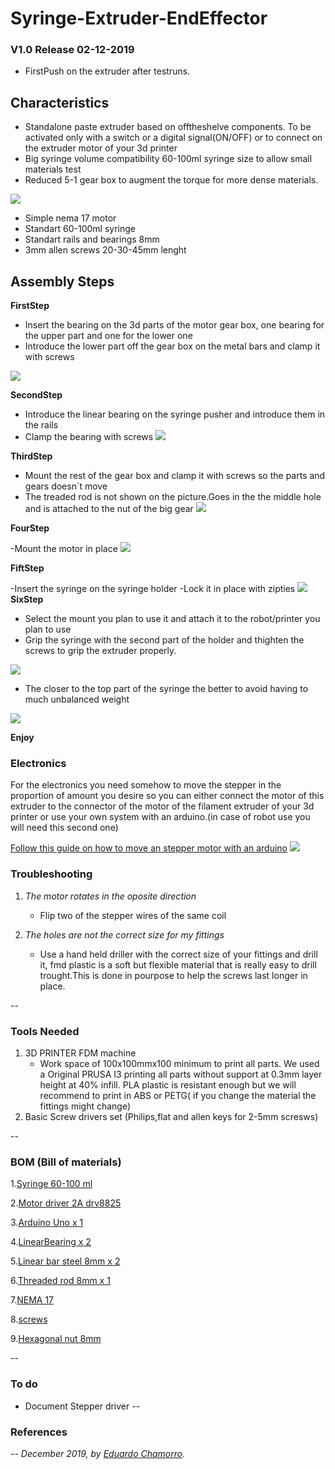 # Syringe-Extruder-EndEffector

### V1.0 Release 02-12-2019
- FirstPush on the extruder after testruns.

## Characteristics

- Standalone paste extruder based on offtheshelve components. To be activated only with a switch or a digital signal(ON/OFF) or to connect on the extruder motor of your 3d printer
- Big syringe volume compatibility 60-100ml syringe size to allow small materials test
- Reduced 5-1 gear box to augment the torque for more dense materials.


![](img/7.jpg)


* Simple nema 17 motor
* Standart 60-100ml syringe
* Standart rails and bearings 8mm
* 3mm allen screws 20-30-45mm lenght

## Assembly Steps

**FirstStep**

- Insert the bearing on the 3d parts of the motor gear box, one bearing for the upper part and one for the lower one
- Introduce the lower part off the gear box on the metal bars and clamp it with screws

![](img/1.jpg)

**SecondStep**

- Introduce the linear bearing on the syringe pusher and introduce them in the rails
- Clamp the bearing with screws
![](img/2.jpg)

**ThirdStep**

- Mount the rest of the gear box and clamp it with screws so the parts and gears doesn´t move
- The treaded rod is not shown on the picture.Goes in the the middle hole and is attached to the nut of the big gear
![](img/3.jpg)

**FourStep**

-Mount the motor in place
![](img/4.jpg)

**FiftStep**

-Insert the syringe on the syringe holder
-Lock it in place with zipties
![](img/5.jpg)
**SixStep**

- Select the mount you plan to use it and attach it to the robot/printer you plan to use
- Grip the syringe with the second part of the holder and thighten the screws  to grip the extruder properly.

![](img/6.jpg)

- The closer to the top part of the syringe the better to avoid having to much unbalanced weight

![](img/7.jpg)

**Enjoy**

### Electronics

For the electronics you need somehow to move the stepper in the proportion of amount you desire so you can either connect the motor of this extruder to the connector of the motor of the filament extruder of your 3d printer or use your own system with an arduino.(in case of robot use you will need this second one)

[Follow this guide on how to move an stepper motor with an arduino](https://circuitdigest.com/microcontroller-projects/controlling-nema-17-stepper-motor-with-arduino-and-a4988-stepper-driver-module)
![](img/8.png)

### Troubleshooting

1. *The motor rotates in the oposite direction*

	* Flip two of the stepper wires of the same coil

2. *The holes are not the correct size for my fittings*
	* Use a hand held driller with the correct size of your fittings and drill it, fmd plastic is a soft but flexible material that is really easy to drill trought.This is done in pourpose to help the screws last longer in place.

--

### Tools Needed

1. 3D PRINTER FDM machine
	* Work space of 100x100mmx100 minimum to print all parts. We used a Original PRUSA I3 printing all parts without support at 0.3mm layer height at 40% infill. PLA plastic is resistant enough but we will recommend to print in ABS or PETG( if you change the material the fittings might change)
2. Basic Screw drivers set (Philips,flat and allen keys for 2-5mm scresws)

--
### BOM (Bill of materials)

1.[Syringe 60-100 ml](https://www.amazon.es/gp/product/B06XW9CL7D/ref=ppx_yo_dt_b_asin_title_o03_s00?ie=UTF8&psc=1)

2.[Motor driver 2A drv8825](https://www.amazon.es/DRV8825-Controladores-M%C3%B3dulo-disipador-ejemplo-impresoras/dp/B01E0KJDTO/ref=sr_1_3_sspa?__mk_es_ES=%C3%85M%C3%85%C5%BD%C3%95%C3%91&keywords=ramps+1.4&qid=1575457235&sr=8-3-spons&psc=1&spLa=ZW5jcnlwdGVkUXVhbGlmaWVyPUExTkhKWlE0TEtZQzA1JmVuY3J5cHRlZElkPUEwNTkyNDgwMUJNTTNJUjgwSEJaTyZlbmNyeXB0ZWRBZElkPUEwNTI0Mzk4MkZRUzZEWDYxMUk2JndpZGdldE5hbWU9c3BfYXRmJmFjdGlvbj1jbGlja1JlZGlyZWN0JmRvTm90TG9nQ2xpY2s9dHJ1ZQ==)

3.[Arduino Uno x 1 ](https://www.amazon.es/Tarjeta-Microcontrolador-ATmega328P-ATMEGA16U2-Compatible/dp/B01M7ZB2B4/ref=sr_1_7?__mk_es_ES=%C3%85M%C3%85%C5%BD%C3%95%C3%91&keywords=arduino&qid=1576603241&sr=8-7)

4.[LinearBearing x 2](https://www.amazon.es/Igus-deslizamiento-A6-Prusa-RJ4JP-01-08/dp/B079MC4KVZ/ref=sr_1_3_sspa?__mk_es_ES=%C3%85M%C3%85%C5%BD%C3%95%C3%91&keywords=rodamiento+impresora+3d&qid=1576599833&sr=8-3-spons&psc=1&spLa=ZW5jcnlwdGVkUXVhbGlmaWVyPUFEUVFKNTZJTktTUFkmZW5jcnlwdGVkSWQ9QTAyNTAwODQxV1E4NDZSMkJXOUQxJmVuY3J5cHRlZEFkSWQ9QTA2MzkxNzkyWDNOU0pMVlYwTFFXJndpZGdldE5hbWU9c3BfYXRmJmFjdGlvbj1jbGlja1JlZGlyZWN0JmRvTm90TG9nQ2xpY2s9dHJ1ZQ==)

5.[Linear bar steel 8mm x 2](https://www.amazon.es/SIENOC-Impresora-precisi%C3%B3n-Revestimiento-%C3%988mm-400mm/dp/B07TVBYCRF/ref=sr_1_14?__mk_es_ES=%C3%85M%C3%85%C5%BD%C3%95%C3%91&keywords=GUIA%2Bimpresora%2B3d&qid=1576599814&sr=8-14&th=1)

6.[Threaded rod 8mm x 1](https://www.amazon.es/Fischer-090275-Varilla-anclajes-quimicos/dp/B00109V42I/ref=sr_1_6?__mk_es_ES=%C3%85M%C3%85%C5%BD%C3%95%C3%91&keywords=varilla+roscada&qid=1576603323&sr=8-6)

7.[NEMA 17](https://www.amazon.es/Longruner-Impresora-4-Cables-Conector-LD08/dp/B07FKH52S5/ref=sr_1_1_sspa?__mk_es_ES=%C3%85M%C3%85%C5%BD%C3%95%C3%91&keywords=nema17&qid=1575457302&sr=8-1-spons&spLa=ZW5jcnlwdGVkUXVhbGlmaWVyPUEyQTRMSDVGUTNDT1JPJmVuY3J5cHRlZElkPUEwMjIxMTY0MTQxTFpESFQwUUlNTSZlbmNyeXB0ZWRBZElkPUEwMTEzNTgwMjdNVDFJQVY3OFlKMiZ3aWRnZXROYW1lPXNwX2F0ZiZhY3Rpb249Y2xpY2tSZWRpcmVjdCZkb05vdExvZ0NsaWNrPXRydWU&th=1)

8.[screws](https://www.amazon.es/Mcbazel-Stainless-Steel-Phillips-Screws/dp/B07KLRXNSH/ref=sr_1_5?__mk_es_ES=%C3%85M%C3%85%C5%BD%C3%95%C3%91&keywords=screw+set&qid=1575457678&sr=8-5)

9.[Hexagonal nut 8mm](https://www.amazon.es/AERZETIX-Tuercas-hexagonales-autoinsertables-inoxidable/dp/B075ZR4DVG/ref=sr_1_4_sspa?__mk_es_ES=%C3%85M%C3%85%C5%BD%C3%95%C3%91&keywords=tuerca+8mm&qid=1576603352&sr=8-4-spons&psc=1&smid=A1QXJ8JQ1XG0TA&spLa=ZW5jcnlwdGVkUXVhbGlmaWVyPUEyMkZOS1VMUUJYMVomZW5jcnlwdGVkSWQ9QTAyMzA4NjIzOTRRRU1QQjlDVFpQJmVuY3J5cHRlZEFkSWQ9QTA1MTI5MjgyTUlNVlpIVlFIVEFKJndpZGdldE5hbWU9c3BfYXRmJmFjdGlvbj1jbGlja1JlZGlyZWN0JmRvTm90TG9nQ2xpY2s9dHJ1ZQ==)


--

### To do
* Document Stepper driver
--

### References


--
*December 2019, by [Eduardo Chamorro](http://eduardochamorro.github.io/beansreels/index.html).*

